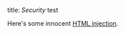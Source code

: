 title: <i>Security</i> test

Here's some innocent <u>HTML injection</u>.

<script>alert("Uh oh! It's javascript injection time!");</script>
